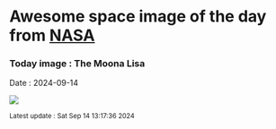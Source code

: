 
# Awesome space image of the day from [NASA](https://api.nasa.gov/)

### Today image : The Moona Lisa
Date : 2024-09-14

![](https://apod.nasa.gov/apod/image/2409/Moonalisa_Example1024.jpg)

<small>Latest update : Sat Sep 14 13:17:36 2024</small>
        